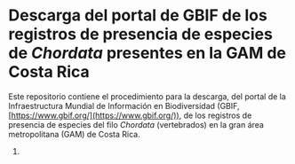 # Descarga del portal de GBIF de los registros de presencia de especies de _Chordata_ presentes en la GAM de Costa Rica
Este repositorio contiene el procedimiento para la descarga, del portal de la Infraestructura Mundial de Información en Biodiversidad (GBIF, [https://www.gbif.org/](https://www.gbif.org/)), de los registros de presencia de especies del filo _Chordata_ (vertebrados) en la gran área metropolitana (GAM) de Costa Rica.

1. 
